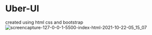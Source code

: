 # Uber-UI
created using html css and bootstrap
![screencapture-127-0-0-1-5500-index-html-2021-10-22-05_15_07](https://user-images.githubusercontent.com/78203118/138452382-59d4cdbf-e818-45e0-85bc-8f2224e27351.png)
